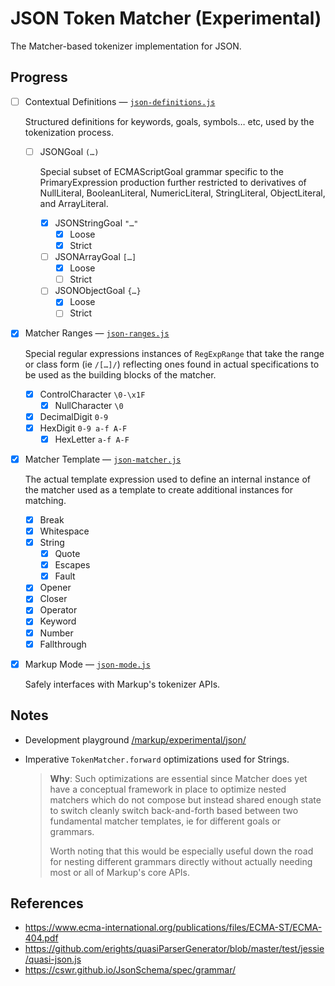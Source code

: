﻿# JSON Token Matcher (Experimental)

The Matcher-based tokenizer implementation for JSON.

## Progress

- [ ] Contextual Definitions — [`json-definitions.js`](./json-definitions.js)

  Structured definitions for keywords, goals, symbols… etc, used by the tokenization process.

  - [ ] JSONGoal `(…)`

    Special subset of ECMAScriptGoal grammar specific to the PrimaryExpression production further restricted to derivatives of NullLiteral, BooleanLiteral, NumericLiteral, StringLiteral, ObjectLiteral, and ArrayLiteral.

    - [x] JSONStringGoal `"…"`
      - [x] Loose
      - [x] Strict
    - [ ] JSONArrayGoal `[…]`
      - [x] Loose
      - [ ] Strict
    - [ ] JSONObjectGoal `{…}`
      - [x] Loose
      - [ ] Strict

- [x] Matcher Ranges — [`json-ranges.js`](./json-ranges.js)

  Special regular expressions instances of `RegExpRange` that take the range or class form (ie `/[…]/`) reflecting ones found in actual specifications to be used as the building blocks of the matcher.

  - [x] ControlCharacter `\0-\x1F`
    - [x] NullCharacter `\0`
  - [x] DecimalDigit `0-9`
  - [x] HexDigit `0-9 a-f A-F`
    - [x] HexLetter `a-f A-F`

- [x] Matcher Template — [`json-matcher.js`](./json-matcher.js)

  The actual template expression used to define an internal instance of the matcher used as a template to create additional instances for matching.

  - [x] Break
  - [x] Whitespace
  - [x] String
    - [x] Quote
    - [x] Escapes
    - [x] Fault
  - [x] Opener
  - [x] Closer
  - [x] Operator
  - [x] Keyword
  - [x] Number
  - [x] Fallthrough

- [x] Markup Mode — [`json-mode.js`](./json-mode.js)

  Safely interfaces with Markup's tokenizer APIs.

## Notes

- Development playground [/markup/experimental/json/](./../../../../experimental/json/)

- Imperative `TokenMatcher.forward` optimizations used for Strings.

  > **Why**: Such optimizations are essential since Matcher does yet have a conceptual framework in place to optimize nested matchers which do not compose but instead shared enough state to switch cleanly switch back-and-forth based between two fundamental matcher templates, ie for different goals or grammars.
  >
  > Worth noting that this would be especially useful down the road for nesting different grammars directly without actually needing most or all of Markup's core APIs.

## References

- https://www.ecma-international.org/publications/files/ECMA-ST/ECMA-404.pdf
- https://github.com/erights/quasiParserGenerator/blob/master/test/jessie/quasi-json.js
- https://cswr.github.io/JsonSchema/spec/grammar/

<!--

For some reason we get "Error composing block page" with some patterns of fenced code above when rendering markout over http.

SEE: https://gist.github.com/SMotaal/1d877e3459082160793bc330cb9d2ec4

-->
